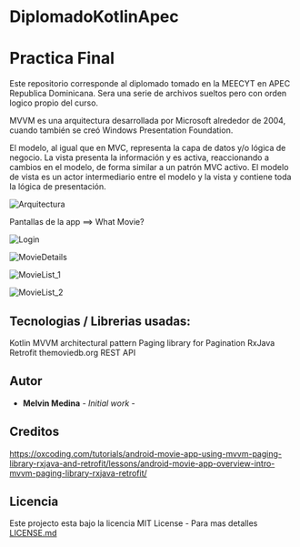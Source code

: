 # DiplomadoKotlinApec

# Practica Final

Este repositorio corresponde al diplomado tomado en la MEECYT en APEC Republica Dominicana. Sera una serie de archivos sueltos pero con orden logico propio del curso.


MVVM es una arquitectura desarrollada por Microsoft alrededor de 2004, cuando también se creó Windows Presentation Foundation.

El modelo, al igual que en MVC, representa la capa de datos y/o lógica de negocio.
La vista presenta la información y es activa, reaccionando a cambios en el modelo, de forma similar a un patrón MVC activo.
El modelo de vista es un actor intermediario entre el modelo y la vista y contiene toda la lógica de presentación.

 ![Arquitectura](Arquitectura.png)

Pantallas de la app ==> What Movie?

![Login](Login.png)

![MovieDetails](MovieDetails.png)

![MovieList_1](MovieList_1.png)

![MovieList_2](MovieList_2.png)
      
      
## Tecnologias / Librerias usadas:
Kotlin
MVVM architectural pattern
Paging library for Pagination
RxJava
Retrofit
themoviedb.org REST API

## Autor

* **Melvin Medina** - *Initial work* -

## Creditos
https://oxcoding.com/tutorials/android-movie-app-using-mvvm-paging-library-rxjava-and-retrofit/lessons/android-movie-app-overview-intro-mvvm-paging-library-rxjava-retrofit/

## Licencia

Este projecto esta bajo la licencia MIT License - Para mas detalles [LICENSE.md](LICENSE.md)

